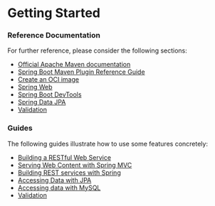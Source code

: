 # Getting Started

### Reference Documentation
For further reference, please consider the following sections:

* [Official Apache Maven documentation](https://maven.apache.org/guides/index.html)
* [Spring Boot Maven Plugin Reference Guide](https://docs.spring.io/spring-boot/docs/3.1.3-SNAPSHOT/maven-plugin/reference/html/)
* [Create an OCI image](https://docs.spring.io/spring-boot/docs/3.1.3-SNAPSHOT/maven-plugin/reference/html/#build-image)
* [Spring Web](https://docs.spring.io/spring-boot/docs/3.1.3-SNAPSHOT/reference/htmlsingle/index.html#web)
* [Spring Boot DevTools](https://docs.spring.io/spring-boot/docs/3.1.3-SNAPSHOT/reference/htmlsingle/index.html#using.devtools)
* [Spring Data JPA](https://docs.spring.io/spring-boot/docs/3.1.3-SNAPSHOT/reference/htmlsingle/index.html#data.sql.jpa-and-spring-data)
* [Validation](https://docs.spring.io/spring-boot/docs/3.1.3-SNAPSHOT/reference/htmlsingle/index.html#io.validation)

### Guides
The following guides illustrate how to use some features concretely:

* [Building a RESTful Web Service](https://spring.io/guides/gs/rest-service/)
* [Serving Web Content with Spring MVC](https://spring.io/guides/gs/serving-web-content/)
* [Building REST services with Spring](https://spring.io/guides/tutorials/rest/)
* [Accessing Data with JPA](https://spring.io/guides/gs/accessing-data-jpa/)
* [Accessing data with MySQL](https://spring.io/guides/gs/accessing-data-mysql/)
* [Validation](https://spring.io/guides/gs/validating-form-input/)

